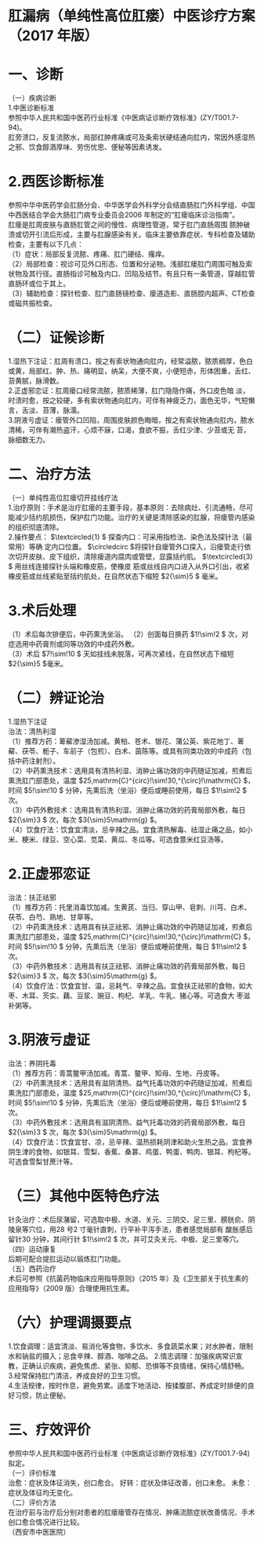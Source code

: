 # 肛漏病（单纯性高位肛瘘）中医诊疗方案 （2017 年版）  
# 一、诊断  
（一）疾病诊断  
1.中医诊断标准  
参照中华人民共和国中医药行业标准《中医病证诊断疗效标准》(ZY/T001.7-94)。  
肛旁溃口，反复流脓水，局部红肿疼痛或可及条索状硬结通向肛内，常因外感湿热之邪、饮食醇酒厚味、劳伤忧思、便秘等因素诱发。  
# 2.西医诊断标准  
参照中华中医药学会肛肠分会、中华医学会外科学分会结直肠肛门外科学组、中国中西医结合学会大肠肛门病专业委员会2006 年制定的“肛瘘临床诊治指南”。  
肛瘘是肛周皮肤与直肠肛管之间的慢性、病理性管道，常于肛门直肠周围 脓肿破溃或切开引流后形成，主要与肛腺感染有关。临床主要依靠症状、专科检查及辅助检查，主要有以下几点：  
（1）症状：局部反复流脓、疼痛、肛门硬结、瘙痒。  
（2）局部检查：视诊可见外口形态、位置和分泌物。浅部肛瘘肛门周围可触及索状物及其行径。直肠指诊可触及内口、凹陷及结节。有且只有一条管道，穿越肛管直肠环或位于其上。  
（3）辅助检查：探针检查、肛门直肠镜检查、瘘道造影、直肠腔内超声、CT检查或磁共振检查。  
# （二）证候诊断  
1.湿热下注证：肛周有溃口，按之有索状物通向肛内，经常溢脓，脓质稠厚，色白或黄，局部红、肿、热、痛明显，纳呆，大便不爽，小便短赤，形体困重，舌红、苔黄腻，脉滑数。  
2.正虚邪恋证：肛周瘘口经常流脓，脓质稀薄，肛门隐隐作痛，外口皮色暗 淡，时溃时愈，按之较硬，多有索状物通向肛内，可伴有神疲乏力，面色无华，气短懒言，舌淡、苔薄，脉濡。  
3.阴液亏虚证：瘘管外口凹陷，周围皮肤颜色晦暗，按之有索状物通向肛内，脓水清稀，可伴有潮热盗汗，心烦不寐，口渴，食欲不振，舌红少津、少苔或无 苔，脉细数无力。  
# 二、治疗方法  
（一）单纯性高位肛瘘切开挂线疗法  
1.治疗原则：手术是治疗肛瘘的主要手段，基本原则：去除病灶、引流通畅，尽可能减少括约肌损伤，保护肛门功能。治疗的关键是清除感染的肛腺，将瘘管内感染的组织彻底清除。  
2.操作要点： $\textcircled{1} $ 探查内口：可采用指检法、染色法及探针法（最常用）等确 定内口位置。 $\circledcirc $将探针自瘘管外口探入，沿瘘管走行依次切开皮肤、皮下组织，清除瘘道内腐肉或管壁，显露括约肌。 $\textcircled{3} $ 用丝线连接探针头端和橡皮筋，使橡皮 筋或丝线自内口进入从外口引出，收紧橡皮筋或丝线紧贴至括约肌处，在自然状态下缩短 $2{\sim}5 $ 毫米。  
# 3.术后处理  
（1）术后每次排便后，中药熏洗坐浴。 （2）创面每日换药 $1\!\sim\!2 $ 次，对症选用中药膏剂或同等功效的中成药外敷。  
（3）术后 $7\!\sim\!10 $ 天如挂线未脱落，可再次紧线，在自然状态下缩短 $2{\sim}5 $毫米。  
# （二）辨证论治  
1.湿热下注证  
治法：清热利湿  
（1）推荐方药：萆薢渗湿汤加减。黄柏、苍术、银花、蒲公英、紫花地丁、萆薢、茯苓、栀子、车前子（包煎）、白术、茵陈等。或具有同类功效的中成药（包括中药注射剂）。  
（2）中药熏洗技术：选用具有清热利湿、消肿止痛功效的中药随证加减，煎煮后熏洗肛门部患处，温度 $25\,mathrm{C}^{circ}\!\sim\!30\,^{\circ}\!\mathrm{C} $，时间 $5\!\sim\!10 $ 分钟，先熏后洗（坐浴）便后或睡前使用，每日 $1\!\sim\!2 $ 次。  
（3）中药外敷技术：选用具有清热利湿、消肿止痛功效的药膏局部外敷，每日 $2{\sim}3 $ 次，每次 $3{\sim}5\mathrm{g} $。  
（4）饮食疗法：饮食宜清淡，忌辛辣之品。宜食清热解毒、祛湿止痛之品，如小米、粳米、绿豆、空心菜、苋菜、黄瓜、冬瓜等。可选食薏米红豆汤等。  
# 2.正虚邪恋证  
治法：扶正祛邪  
（1）推荐方药：托里消毒饮加减。生黄芪、当归、穿山甲、皂刺、川芎、白术、茯苓、白芍、熟地、甘草等。  
（2）中药熏洗技术：选用具有扶正祛邪、消肿止痛功效的中药随证加减，煎煮后熏洗肛门部患处，温度 $25\,mathrm{C}^{circ}\!\sim\!30\,^{\circ}\!\mathrm{C} $，时间 $5\!\sim\!10 $ 分钟，先熏后洗（坐浴）便后或睡前使用，每日 $1\!\sim\!2 $ 次。  
（3）中药外敷技术：选用具有扶正祛邪、消肿止痛功效的药膏局部外敷，每日 $2{\sim}3 $ 次，每次 $3{\sim}5\mathrm{g} $。  
（4）饮食疗法：饮食宜甘、温，忌耗气、辛辣之品。宜食扶正祛邪的食物，如大枣、木耳、芡实、藕、豆浆、豌豆、枸杞、羊乳、牛乳、猪心等。可选食大 枣滋补粥等。  
# 3.阴液亏虚证  
治法：养阴托毒  
（1）推荐方药：青蒿鳖甲汤加减。青蒿、鳖甲、知母、生地、丹皮等。  
（2）中药熏洗技术：选用具有滋阴清热、益气托毒功效的中药随证加减，煎煮后熏洗肛门部患处，温度 $25\,mathrm{C}^{circ}\!\sim\!30\,^{\circ}\!\mathrm{C} $，时间 $5\!\sim\!10 $ 分钟，先熏后洗（坐浴）便后或睡前使用，每日 $1\!\sim\!2 $ 次。  
（3）中药外敷技术：选用具有滋阴清热、益气托毒功效的药膏局部外敷，每日 $2{\sim}3 $ 次，每次 $3{\sim}5\mathrm{g} $。  
（4）饮食疗法：饮食宜甘、凉，忌辛辣、温热损耗阴津和助火生热之品。宜食养阴生津的食物，如银耳、雪梨、香蕉、桑葚、鸡蛋、鸭蛋、鸭肉、银耳、枸杞等。可选食雪梨甘蔗汁等。  
# （三）其他中医特色疗法  
针灸治疗：术后尿潴留，可选取中极、水道、关元、三阴交、足三里、膀胱俞、阴陵泉等穴位，用28 号2 寸毫针直刺，行平补平泻手法，患者感觉局部有 酸胀感后留针30 分钟，其间行针 $1\!\sim\!2 $ 次，并可艾灸关元、中极、足三里等穴。  
（四）运动康复  
后期可配合提肛运动以锻炼肛门功能。  
（五）西药治疗  
术后可参照《抗菌药物临床应用指导原则》（2015 年）及《卫生部关于抗生素的应用指导》（2009 版）合理使用抗生素。  
#     （六）护理调摄要点  
1.饮食调理：适宜清淡、易消化等食物，多饮水、多食蔬菜水果；对水肿者，限制水和钠盐的摄入；忌食辛辣、醇酒、咖啡之品。 2.情志调理：加强疾病常识宣教，正确认识疾病，避免焦虑、紧张、抑郁、恐惧等不良情绪，保持心情舒畅。  
3.经常保持肛门清洁，养成良好的卫生习惯。  
4.生活规律，按时作息，避免劳累。适度下地活动、按揉腹部，养成定时排便的良好习惯，防止便秘。  
# 三、疗效评价  
参照中华人民共和国中医药行业标准《中医病证诊断疗效标准》(ZY/T001.7-94)拟定。  
（一）评价标准  
治愈：症状及体征消失，创口愈合。 好转：症状及体征改善，创口未愈。 未愈：症状及体征均无变化。  
（二）评价方法  
在治疗前与治疗后分别对患者的肛瘘瘘管存在情况、肿痛流脓症状改善情况、手术创口愈合情况进行比较。  
（西安市中医医院）  